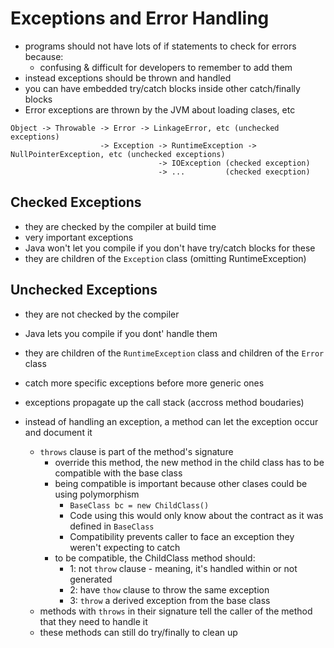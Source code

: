 # Exceptions and Error Handling

- programs should not have lots of if statements to check for errors because:
  - confusing & difficult for developers to remember to add them
- instead exceptions should be thrown and handled
- you can have embedded try/catch blocks inside other catch/finally blocks
- Error exceptions are thrown by the JVM about loading clases, etc
```
Object -> Throwable -> Error -> LinkageError, etc (unchecked exceptions)
                    -> Exception -> RuntimeException -> NullPointerException, etc (unchecked exceptions)
                                 -> IOException (checked exception)
                                 -> ...         (checked execption)
```

## Checked Exceptions

- they are checked by the compiler at build time
- very important exceptions
- Java won't let you compile if you don't have try/catch blocks for these
- they are children of the `Exception` class (omitting RuntimeException)

## Unchecked Exceptions

- they are not checked by the compiler
- Java lets you compile if you dont' handle them
- they are children of the `RuntimeException` class and children of the `Error` class

- catch more specific exceptions before more generic ones
- exceptions propagate up the call stack (accross method boudaries)
- instead of handling an exception, a method can let the exception occur and document it
  - `throws` clause is part of the method's signature
    - override this method, the new method in the child class has to be compatible with the base class
    - being compatible is important because other clases could be using polymorphism
      - `BaseClass bc = new ChildClass()`
      - Code using this would only know about the contract as it was defined in `BaseClass`
      - Compatibility prevents caller to face an exception they weren't expecting to catch
    - to be compatible, the ChildClass method should:
      - 1: not `throw` clause - meaning, it's handled within or not generated
      - 2: have `thow` clause to throw the same exception
      - 3: `throw` a derived exception from the base class
  - methods with `throws` in their signature tell the caller of the method that they need to handle it
  - these methods can still do try/finally to clean up

